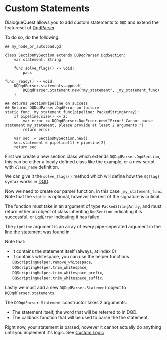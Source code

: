 # Custom Statements

DialogueQuest allows you to add custom statements to `DQD` and extend the featureset of [DqdParser](#the-dqdparser-class).

To do so, do the following:

``` gdscript
## my_node_or_autoload.gd

class SectionMySection extends DQDqdParser.DqdSection:
    var statement: String

    func solve_flags() -> void:
        pass

func _ready() -> void:
    DQDqdParser.statements.append(
	    DQDqdParser.Statement.new("my_statement", _my_statement_func)
    )

## Returns SectionPipeline on success
## Returns DQDqdParser.DqdError on failure
static func _my_statement_func(pipeline: PackedStringArray):
    if pipeline.size() <= 2:
        var error := DQDqdParser.DqdError.new("Error! Cannot parse statement my_statement, please provide at least 2 arguments.")
        return error

    var sec := SectionMySection.new()
    sec.statement = pipeline[1] + pipeline[2]
    return sec
```

First we create a new section class which extends `DQDqdParser.DqdSection`, this can be either a localy defined class like the example, or a new script with `class_name` definition.

We can give it the `solve_flags()` method which will define how the `${flag}` syntax works in [DQD](#writing-dialogue).

Now we need to create our parser function, in this case `_my_statement_func`. Note that the `static` is optional, however the rest of the signature is critical.

The function must take in an argument of type `PackedStringArray`, and must return either an object of class inheriting `DqdSection` indicating it is successful, or `DqdError` indicating it has failed.

The `pipeline` argument is an array of every pipe-seperated argument in the line the statement was found in.

Note that:
- It contains the statement itself (always, at index 0)
- It contains whitespace, you can use the helper functions `DQScriptingHelper.remove_whitespace`, `DQScriptingHelper.trim_whitespace`, `DQScriptingHelper.trim_whitespace_prefix`, `DQScriptingHelper.trim_whitespace_suffix`.

Lastly we must add a new `DQDqdParser.Statement` object to `DQDqdParser.statements`.

The `DQDqdParser.Statement` constructor takes 2 arguments:
- The statement itself, the word that will be referred to in DQD.
- The callback function that will be used to parse the the statement.


Right now, your statement is parsed, however it cannot actually do anything until you implement it's logic. See [Custom Logic](#custom-logic)



